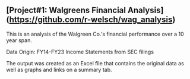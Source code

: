 ## [Project#1: Walgreens Financial Analysis] (https://github.com/r-welsch/wag_analysis)

This is an analysis of the Walgreen Co.'s financial performance over a 10 year span.

Data Origin: FY14-FY23 Income Statements from SEC filings

The output was created as an Excel file that contains the original data as well as graphs and links on a summary tab. 
